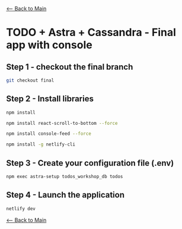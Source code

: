 [<-- Back to Main](https://github.com/datastaxdevs/appdev-week1-todolist/blob/main/README.md)

# TODO + Astra + Cassandra - Final app with console

## Step 1 - checkout the final branch
```bash
git checkout final
```


## Step 2 - Install libraries
```bash
npm install
```

```bash
npm install react-scroll-to-bottom --force
```

```bash
npm install console-feed --force
```

```bash
npm install -g netlify-cli
```

## Step 3 - Create your configuration file (.env)
```bash
npm exec astra-setup todos_workshop_db todos
```

## Step 4 - Launch the application
```bash
netlify dev
```

[<-- Back to Main](https://github.com/datastaxdevs/appdev-week1-todolist/blob/main/README.md)
